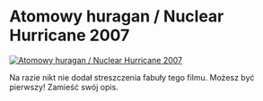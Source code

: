 Atomowy huragan / Nuclear Hurricane 2007 
=============
[![Atomowy huragan / Nuclear Hurricane 2007 ](http://vidos.pl/images/player.gif)](http://vidos.pl/atomowy-huragan-nuclear-hurricane-2007)

 Na razie nikt nie dodał streszczenia fabuły tego filmu. Możesz być pierwszy! Zamieść swój opis.
